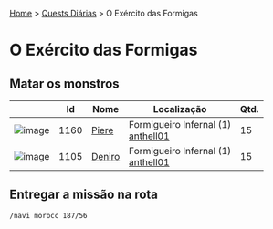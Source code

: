 [Home](../README.md) > [Quests Diárias](./README.md) > O Exército das Formigas

# O Exército das Formigas

## Matar os monstros

| | Id | Nome | Localização | Qtd. |
| - | - | - | - | - |
| ![image](https://file5s.ratemyserver.net/mobs/1160.gif) | 1160 | [Piere](https://ratemyserver.net/mob_db.php?mob_id=1160&small=1&back=1) | Formigueiro Infernal (1)<br>[anthell01](https://ratemyserver.net/index.php?page=npc_shop_warp&map=anthell01) | 15 |
| ![image](https://file5s.ratemyserver.net/mobs/1105.gif) | 1105 | [Deniro](https://ratemyserver.net/mob_db.php?mob_id=1105&small=1&back=1) | Formigueiro Infernal (1)<br>[anthell01](https://ratemyserver.net/index.php?page=npc_shop_warp&map=anthell01) | 15 |


## Entregar a missão na rota

```
/navi morocc 187/56
```
